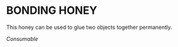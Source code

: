 ﻿---
tags:
  - Item
  - Consumable
name: 'BONDING HONEY'
description: 'This honey can be used to glue two objects together permanently.'
---

# BONDING HONEY

This honey can be used to glue two objects together permanently.

*Consumable*
